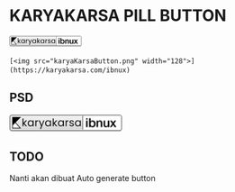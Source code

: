 # KARYAKARSA PILL BUTTON


[<img src="karyaKarsaButton.png" width="128">](https://karyakarsa.com/ibnux)

```
[<img src="karyaKarsaButton.png" width="128">](https://karyakarsa.com/ibnux)
```


## PSD
[<img src="karyaKarsaButton.png" width="200">](karyaKarsaButton.psd)


## TODO
Nanti akan dibuat Auto generate button